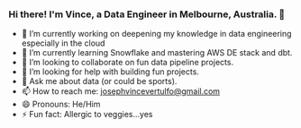 ### Hi there! I'm Vince, a Data Engineer in Melbourne, Australia.  👋

- 🔭 I’m currently working on deepening my knowledge in data engineering especially in the cloud
- 🌱 I’m currently learning Snowflake and mastering AWS DE stack and dbt.
- 👯 I’m looking to collaborate on fun data pipeline projects.
- 🤔 I’m looking for help with building fun projects.
- 💬 Ask me about data (or could be sports).
- 📫 How to reach me: josephvincevertulfo@gmail.com
- 😄 Pronouns: He/Him
- ⚡ Fun fact: Allergic to veggies...yes
